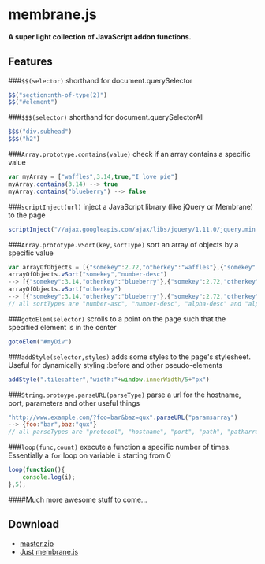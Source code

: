# membrane.js

#### A super light collection of JavaScript addon functions.

## Features

###`$$(selector)`
shorthand for document.querySelector
```javascript
$$("section:nth-of-type(2)")
$$("#element")
```

###`$$$(selector)`
shorthand for document.querySelectorAll
```javascript
$$$("div.subhead")
$$$("h2")
```

###`Array.prototype.contains(value)`
check if an array contains a specific value
```javascript
var myArray = ["waffles",3.14,true,"I love pie"]
myArray.contains(3.14) --> true
myArray.contains("blueberry") --> false
```

###`scriptInject(url)`
inject a JavaScript library (like jQuery or Membrane) to the page
```javascript
scriptInject("//ajax.googleapis.com/ajax/libs/jquery/1.11.0/jquery.min.js")
```

###`Array.prototype.vSort(key,sortType)`
sort an array of objects by a specific value
```javascript
var arrayOfObjects = [{"somekey":2.72,"otherkey":"waffles"},{"somekey":3.14,"otherkey":"blueberry"}]
arrayOfObjects.vSort("somekey","number-desc")
--> [{"somekey":3.14,"otherkey":"blueberry"},{"somekey":2.72,"otherkey":"waffles"}]
arrayOfObjects.vSort("otherkey")
--> [{"somekey":3.14,"otherkey":"blueberry"},{"somekey":2.72,"otherkey":"waffles"}]
// all sortTypes are "number-asc", "number-desc", "alpha-desc" and "alpha-asc". defaults to "alpha-asc"
```

###`gotoElem(selector)`
scrolls to a point on the page such that the specified element is in the center
```javascript
gotoElem("#myDiv")
```

###`addStyle(selector,styles)`
adds some styles to the page's stylesheet. Useful for dynamically styling :before and other pseudo-elements
```javascript
addStyle(".tile:after","width:"+window.innerWidth/5+"px")
```

###`String.protoype.parseURL(parseType)`
parse a url for the hostname, port, parameters and other useful things
```javascript
"http://www.example.com/?foo=bar&baz=qux".parseURL("paramsarray")
--> {foo:"bar",baz:"qux"}
// all parseTypes are "protocol", "hostname", "port", "path", "patharray", "params", "paramsarray", "hash", "host"
```

###`loop(func,count)`
execute a function a specific number of times. Essentially a `for` loop on variable `i` starting from 0
```javascript
loop(function(){
    console.log(i);
},5);
```

####Much more awesome stuff to come...

## Download
+ [master.zip](https://github.com/z-------------/membrane.js/archive/master.zip)
+ [Just membrane.js](https://raw.githubusercontent.com/z-------------/membrane.js/master/membrane.js)
